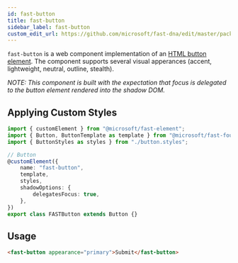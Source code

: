 ```yaml
---
id: fast-button
title: fast-button
sidebar_label: fast-button
custom_edit_url: https://github.com/microsoft/fast-dna/edit/master/packages/web-components/fast-foundation/src/button/README.md
---
```


`fast-button` is a web component implementation of an [HTML button element](https://developer.mozilla.org/en-US/docs/Web/HTML/Element/button). The component supports several visual apperances (accent, lightweight, neutral, outline, stealth).

*NOTE: This component is built with the expectation that focus is delegated to the button element rendered into the shadow DOM.*

## Applying Custom Styles

```ts
import { customElement } from "@microsoft/fast-element";
import { Button, ButtonTemplate as template } from "@microsoft/fast-foundation";
import { ButtonStyles as styles } from "./button.styles";

// Button
@customElement({
    name: "fast-button",
    template,
    styles,
    shadowOptions: {
        delegatesFocus: true,
    },
})
export class FASTButton extends Button {}
```

## Usage
```html
<fast-button appearance="primary">Submit</fast-button>
```